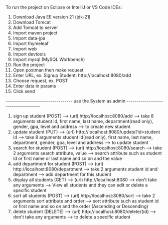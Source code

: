 
To run the project on Eclipse or IntelliJ or VS Code IDEs:
1. Download Java EE version 21 (jdk-21)
2. Download Tomcat
3. Add Tomcat to server
4. Import maven project
5. Import data-jpa
6. Import thymeleaf 
7. Import web 
8. Import devtools
9. Import mysql (MySQL Workbench)
 10. Run the project
 11. Open postman then make request
 12. Enter URL, ex. Signup Student: http://localhost:8080/add
 13. Choose request, ex. POST
 14. Enter data in params
 15. Click send

--------------------------------- use the System as admin -----------------------------------


1. sign up student (POST) --> (url) http://localhost:8080/add --> take 8 arguments student id, first name, last name, department(read only), gender, gpa, level and address  --> to create new student 
2. update student (PUT) --> (url) http://localhost:8080/update?id=student id --> take 8 arguments student id(read only), first name, last name, department, gender, gpa, level and address  --> to update student
3. search for student (POST) --> (url) http://localhost:8080/search --> take 2 arguments search attribute, value --> search attribute such as student id or first name or last name and so on and the value
4. add department for student (POST) --> (url) http://localhost:8080/department --> take 2 arguments student id and department --> add department for this student 
5. display all students (GET) --> (url) http://localhost:8080 --> don't take any arguments --> View all students and they can edit or delete a specific student
6. sort all students (POST) --> (url) http://localhost:8080/sort --> take 2 arguments sort attribute and order --> sort attribute such as student id or first name and so on and the order (Ascending or Descending)
7. delete student (DELETE) --> (url) http://localhost:8080/delete/{id} --> don't take any arguments --> to delete a specific student 
